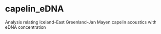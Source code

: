 # capelin_eDNA
Analysis relating Iceland-East Greenland-Jan Mayen capelin acoustics with eDNA concentration
